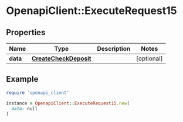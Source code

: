 # OpenapiClient::ExecuteRequest15

## Properties

| Name | Type | Description | Notes |
| ---- | ---- | ----------- | ----- |
| **data** | [**CreateCheckDeposit**](CreateCheckDeposit.md) |  | [optional] |

## Example

```ruby
require 'openapi_client'

instance = OpenapiClient::ExecuteRequest15.new(
  data: null
)
```

